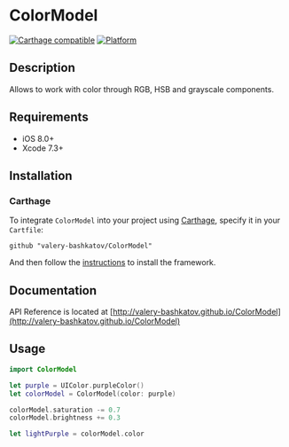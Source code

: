 # ColorModel

[![Carthage compatible](https://img.shields.io/badge/Carthage-compatible-4BC51D.svg?style=flat)](https://github.com/Carthage/Carthage)
[![Platform](https://img.shields.io/badge/platform-ios-lightgrey.svg)]()

## Description
Allows to work with color through RGB, HSB and grayscale components.

## Requirements
- iOS 8.0+
- Xcode 7.3+

## Installation
### Carthage

To integrate `ColorModel` into your project using [Carthage](https://github.com/Carthage/Carthage), specify it in your `Cartfile`:

```
github "valery-bashkatov/ColorModel"
```
And then follow the [instructions](https://github.com/Carthage/Carthage#if-youre-building-for-ios-tvos-or-watchos) to install the framework.

## Documentation
API Reference is located at [http://valery-bashkatov.github.io/ColorModel](http://valery-bashkatov.github.io/ColorModel)

## Usage

```swift
import ColorModel

let purple = UIColor.purpleColor()
let colorModel = ColorModel(color: purple)

colorModel.saturation -= 0.7
colorModel.brightness += 0.3

let lightPurple = colorModel.color
```